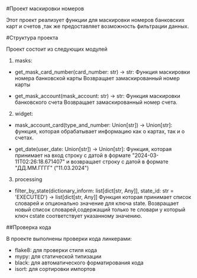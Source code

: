 #Проект маскировки номеров

Этот проект реализует функции для маскировки номеров банковских карт и счетов
,так же предоставляет возможность фильтрации данных.

#Структура проекта 

Проект состоит из следующих модулей

1. masks:
- get_mask_card_number(card_number: str) -> str:
Функция маскировки номера банковской карты
Возвращает замаскированный номер карты
 
- get_mask_account(mask_account: str) -> str:
Функция маскировки банковского счета
Возвращает замаскированный номер счета.

2. widget:
- mask_account_card(type_and_number: Union[str]) -> Union[str]:
функция, которая обрабатывает информацию как о картах, так и о счетах.

- get_date(user_date: Union[str]) -> Union[str]:
Функция, которая принимает на вход строку с датой в формате "2024-03-11T02:26:18.671407" и возвращает строку с датой в формате "ДД.ММ.ГГГГ" ("11.03.2024")

3. processing
- filter_by_state(dictionary_inform: list[dict[str, Any]], state_id: str = 'EXECUTED') -> list[dict[str, Any]]
Функция которая принимает список словарей и опционально значение для ключа state.
Возвращает новый список словарей,содержащий только те словари у который ключ сstate соответствует указанному значению.
 
##Проверка кода

В проекте выполнены проверки кода линкерами:
- flake8: для проверки стиля кода
- mypy: для статической типизации
- black: для автоматического форматирования кода
- isort: для сортировки импортов

